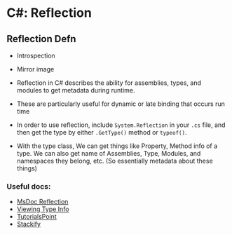 # C#: Reflection

## Reflection Defn
- Introspection
- Mirror image

- Reflection in C# describes the ability for assemblies, types, and modules to get metadata during runtime.

- These are particularly useful for dynamic or late binding that occurs run time

- In order to use reflection, include `System.Reflection` in your `.cs` file, and then get the type by either `.GetType()` method or `typeof()`. 

- With the type class, We can get things like Property, Method info of a type. We can also get name of Assemblies, Type, Modules, and namespaces they belong, etc. (So essentially metadata about these things)

### Useful docs:
- [MsDoc Reflection](https://docs.microsoft.com/en-us/dotnet/csharp/programming-guide/concepts/reflection)
- [Viewing Type Info](https://docs.microsoft.com/en-us/dotnet/framework/reflection-and-codedom/viewing-type-information)
- [TutorialsPoint](https://www.tutorialspoint.com/csharp/csharp_reflection.htm)
- [Stackify](https://stackify.com/what-is-c-reflection/)